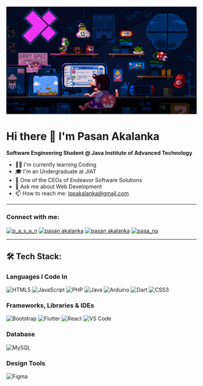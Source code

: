 ![MasterHead](https://raw.githubusercontent.com/patricnilackshan/patricnilackshan/main/images/CoverPhoto.gif)

# Hi there 👋 I'm Pasan Akalanka

**Software Engineering Student @ Java Institute of Advanced Technology**

- 👨‍💻 I'm currently learning Coding
- 🎓 I'm an Undergraduate at JIAT
- 🏢 One of the CEOs of Endeavor Software Solutions
- 💬 Ask me about Web Development
- 📫 How to reach me: [lppakalanka@gmail.com](mailto:lppakalanka@gmail.com)

---

### Connect with me:
<p align="left">
<a href="https://twitter.com/p_a_s_a_n" target="blank"><img align="center" src="https://raw.githubusercontent.com/rahuldkjain/github-profile-readme-generator/master/src/images/icons/Social/twitter.svg" alt="p_a_s_a_n" height="30" width="40" /></a>
<a href="https://linkedin.com/in/pasan-akalanka" target="blank"><img align="center" src="https://raw.githubusercontent.com/rahuldkjain/github-profile-readme-generator/master/src/images/icons/Social/linked-in-alt.svg" alt="pasan akalanka" height="30" width="40" /></a>
<a href="https://fb.com/pasan.akalanka" target="blank"><img align="center" src="https://raw.githubusercontent.com/rahuldkjain/github-profile-readme-generator/master/src/images/icons/Social/facebook.svg" alt="pasan akalanka" height="30" width="40" /></a>
<a href="https://instagram.com/pasa_na" target="blank"><img align="center" src="https://raw.githubusercontent.com/rahuldkjain/github-profile-readme-generator/master/src/images/icons/Social/instagram.svg" alt="pasa_na" height="30" width="40" /></a>
</p>

---

## 🛠️ Tech Stack:

### Languages I Code In
![HTML5](https://img.shields.io/badge/-HTML5-E34F26?style=flat-square&logo=html5&logoColor=white)
![JavaScript](https://img.shields.io/badge/-JavaScript-F7DF1E?style=flat-square&logo=javascript&logoColor=black)
![PHP](https://img.shields.io/badge/-PHP-777BB4?style=flat-square&logo=php&logoColor=white)
![Java](https://img.shields.io/badge/-Java-007396?style=flat-square&logo=java&logoColor=white)
![Arduino](https://img.shields.io/badge/-Arduino-00979D?style=flat-square&logo=arduino&logoColor=white)
![Dart](https://img.shields.io/badge/-Dart-0175C2?style=flat-square&logo=dart&logoColor=white)
![CSS3](https://img.shields.io/badge/-CSS3-1572B6?style=flat-square&logo=css3&logoColor=white)

### Frameworks, Libraries & IDEs
![Bootstrap](https://img.shields.io/badge/-Bootstrap-7952B3?style=flat-square&logo=bootstrap&logoColor=white)
![Flutter](https://img.shields.io/badge/-Flutter-02569B?style=flat-square&logo=flutter&logoColor=white)
![React](https://img.shields.io/badge/-React-61DAFB?style=flat-square&logo=react&logoColor=black)
![VS Code](https://img.shields.io/badge/-VS_Code-007ACC?style=flat-square&logo=visual-studio-code&logoColor=white)

### Database
![MySQL](https://img.shields.io/badge/-MySQL-4479A1?style=flat-square&logo=mysql&logoColor=white)

### Design Tools
![Figma](https://img.shields.io/badge/-Figma-F24E1E?style=flat-square&logo=figma&logoColor=white)




